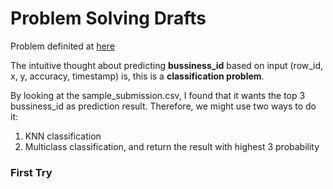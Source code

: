 # Problem Solving Drafts

Problem definited at [here](https://www.kaggle.com/c/facebook-v-predicting-check-ins/data)

The intuitive thought about predicting **bussiness_id** based on input (row_id, x, y, accuracy, timestamp)
is, this is a __classification problem__.

By looking at the sample_submission.csv, I found that it wants the top 3 bussiness_id as prediction result.
Therefore, we might use two ways to do it:

1. KNN classification
2. Multiclass classification, and return the result with highest 3 probability

### First Try

